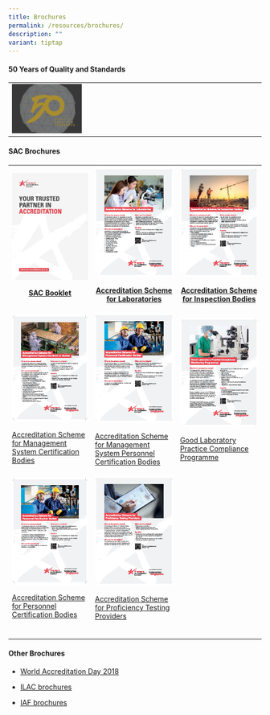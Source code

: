 ```yaml
---
title: Brochures
permalink: /resources/brochures/
description: ""
variant: tiptap
---
```

<h4>50 Years of Quality and Standards</h4>
<table style="minWidth: 75px">
<colgroup>
<col>
<col>
<col>
</colgroup>
<tbody>
<tr>
<td rowspan="1" colspan="1">
<div class="isomer-image-wrapper">
<img style="width:30%" height="auto" width="100%" src="/images/brochures/Comm-Book-2016.png">
</div>
</td>
<td rowspan="1" colspan="1">
<p></p>
</td>
<td rowspan="1" colspan="1">
<p></p>
</td>
</tr>
</tbody>
</table>
<h4>SAC Brochures</h4>
<table style="minWidth: 75px">
<colgroup>
<col>
<col>
<col>
</colgroup>
<tbody>
<tr>
<th rowspan="1" colspan="1">
<div class="isomer-image-wrapper">
<img style="width: 100%" height="auto" width="100%" src="/images/brochures/SAC-Booklet.jpg">
</div>
<p><a href="/files/Brochures/sac-booklet.pdf" rel="noopener noreferrer nofollow" target="_blank">SAC Booklet</a>
</p>
</th>
<th rowspan="1" colspan="1">
<div class="isomer-image-wrapper">
<img style="width: 100%" height="auto" width="100%" src="/images/brochures/Laboratories.jpg">
</div>
<p><a href="/files/Brochures/sac-brochure-accreditation-scheme-for-laboratories.pdf" rel="noopener noreferrer nofollow" target="_blank">Accreditation Scheme for Laboratories</a>
</p>
</th>
<th rowspan="1" colspan="1">
<div class="isomer-image-wrapper">
<img style="width: 100%" height="auto" width="100%" src="/images/brochures/Inspection.jpg">
</div>
<p><a href="/files/Brochures/SAC-Brochure-Accreditation-Scheme-for-Inspection-Bodies.pdf" rel="noopener noreferrer nofollow" target="_blank">Accreditation Scheme for Inspection Bodies</a>
</p>
</th>
</tr>
<tr>
<td rowspan="1" colspan="1">
<div class="isomer-image-wrapper">
<img style="width: 100%" height="auto" width="100%" src="/images/brochures/Certification.jpg">
</div>
<p><a href="/files/Brochures/SAC-Brochure-Accreditation-Scheme-for-Managament-System-Certification-Bodies.pdf" rel="noopener noreferrer nofollow" target="_blank">Accreditation Scheme for Management System Certification Bodies</a>
</p>
</td>
<td rowspan="1" colspan="1">
<div class="isomer-image-wrapper">
<img style="width: 100%" height="auto" width="100%" src="/images/brochures/Personnel.jpg">
</div>
<p><a href="/files/Brochures/SAC-Brochure-Accreditation-Scheme-for-Product-Certification-Bodies.pdf" rel="noopener noreferrer nofollow" target="_blank">Accreditation Scheme for Management System Personnel Certification Bodies</a>
</p>
</td>
<td rowspan="1" colspan="1">
<div class="isomer-image-wrapper">
<img style="width: 100%" height="auto" width="100%" src="/images/brochures/GLP.jpg">
</div>
<p><a href="/files/Brochures/SAC-Brochure-Good-Laboratory-Practice-Compliance-Programme.pdf" rel="noopener noreferrer nofollow" target="_blank">Good Laboratory Practice Compliance Programme</a>
</p>
</td>
</tr>
<tr>
<td rowspan="1" colspan="1">
<div class="isomer-image-wrapper">
<img style="width: 100%" height="auto" width="100%" src="/images/brochures/Personnel.jpg">
</div>
<p><a href="/files/Brochures/SAC-Brochure-Accreditation-Scheme-for-Personnel-Certification-Bodies.pdf" rel="noopener noreferrer nofollow" target="_blank">Accreditation Scheme for Personnel Certification Bodies</a>
</p>
</td>
<td rowspan="1" colspan="1">
<div class="isomer-image-wrapper">
<img style="width: 100%" height="auto" width="100%" src="/images/brochures/Proficiency.jpg">
</div>
<p><a href="/files/Brochures/SAC-Brochure-Accreditation-Scheme-for-Proficiency-Testing-Providers.pdf" rel="noopener noreferrer nofollow" target="_blank">Accreditation Scheme for Proficiency Testing Providers</a>
</p>
</td>
<td rowspan="1" colspan="1">
<p></p>
</td>
</tr>
<tr>
<td rowspan="1" colspan="1">
<p></p>
</td>
<td rowspan="1" colspan="1">
<p></p>
</td>
<td rowspan="1" colspan="1">
<p></p>
</td>
</tr>
</tbody>
</table>
<h4></h4>
<h4>Other Brochures</h4>
<ul data-tight="true" class="tight">
<li>
<p><a href="http://ilac.org/news-and-events/world-accreditation-day/" rel="noopener noreferrer nofollow" target="_blank">World Accreditation Day 2018</a>
</p>
</li>
<li>
<p><a href="https://ilac.org/publications-and-resources/ilac-promotional-brochures/" rel="noopener noreferrer nofollow" target="_blank">ILAC brochures</a>
</p>
</li>
<li>
<p><a href="https://iaf.nu/en/iaf-documents/?cat_id=3" rel="noopener noreferrer nofollow" target="\_blank">IAF brochures</a>
</p>
</li>
</ul>
<p></p>